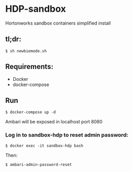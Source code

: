 # HDP-sandbox
Hortonworks sandbox containers simplified install

## tl;dr:
   ```$ sh newbiemode.sh```

## Requirements:
  - Docker
  - docker-compose

## Run
   ```$ docker-compose up -d```

Ambari will be exposed in localhost port 8080

### Log in to sandbox-hdp to reset admin password:

```$ docker exec -it sandbox-hdp bash```

Then:

```$ ambari-admin-password-reset```
